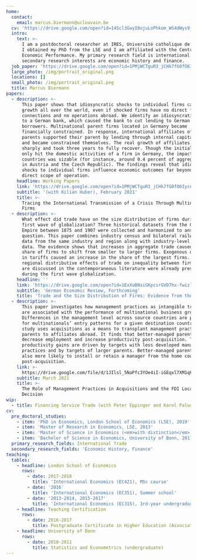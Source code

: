 ```yaml
---
home:
  contact:
    email: marcus.biermann@uclouvain.be
  cv: 'https://drive.google.com/open?id=14Scl3GwyI0ojuLoPhkom_WS4dWys9jGE'
  intro:
    text: >-
      I am a postdoctoral researcher at IRES, Université catholique de Louvain.
      I obtained my PhD from the LSE and I am affiliated with the Centre for
      Economic Performance. My primary research field is international trade. My
      secondary research interests are economic history and finance.
  job_paper: 'https://drive.google.com/open?id=1PMjWCTguR3_jCHk7fG0fO6IycnLCv9fc'
  large_photo: /img/portrait_original.png
  locations: []
  small_photo: /img/portrait_original.png
  title: Marcus Biermann
papers:
  - description: >-
      This paper shows that idiosyncratic shocks to individual firms can affect
      growth all over the world, even if shocked firms have no direct foreign
      connections and no operations abroad. We identify an idiosyncratic shock
      to a German bank, which caused the bank to cut lending to German
      borrowers. Multinational parent firms located in Germany became
      financially constrained. In response, international affiliates of affected
      parents supported their parent by lending through internal capital markets
      and became constrained themselves. The real growth of affiliates fell
      sharply and took three years to fully recover. Though the initial shock
      only hit the domestic activities of a firm in Germany, the impact in other
      countries was sizable (for instance, around 0.4 percent of aggregate sales
      in Austria and the Czech Republic). The findings reveal that idiosyncratic
      shocks to individual firms influence economic outcomes far beyond firms’
      direct scope of operation.
    headline: Working Papers
    link: 'https://drive.google.com/open?id=1PMjWCTguR3_jCHk7fG0fO6IycnLCv9fc'
    subtitle: '(with Kilian Huber), February 2021'
    title: >-
      Tracing the International Transmission of a Crisis Through Multinational
      Firms
  - description: >-
      What effect did trade have on the size distribution of firms during the
      first wave of globalization? Three historical datasets from the German
      Empire between 1875 and 1907 were collected and harmonized to answer this
      question. This paper combines industry census and bilateral railway trade
      data from the same industry and region along with industry-level tariff
      data. The evidence shows that increases in aggregate trade caused the
      share of firms to shift from smaller to larger firms. Exogenous decreases
      in tariffs caused an increase in the share of the largest firms. The
      regional distributive effects of trade on inequality between firms that
      are discussed in the contemporaneous literature were already present
      during the first wave globalization.
    headline: ''
    link: 'https://drive.google.com/open?id=1ExXuBNsiGKpcsrGVD7hx-fwizl5VKYHw'
    subtitle: 'German Economic Review, Forthcoming'
    title: 'Trade and the Size Distribution of Firms: Evidence from the German Empire '
  - description: >-
      This paper investigates how management practices as intangible transfers
      are associated with the performance of multinational business groups.
      Differences in the management level across source countries are predictive
      for multinationals’ entry patterns for a given destination country. This
      study uses acquisitions as a means to transplant management practices from
      parents to affiliates abroad. It finds that better-managed parents
      decrease employment and increase productivity post-acquisition. The
      productivity gains are driven by targets with less developed management
      practices and by targets of larger parents. Better-managed parents are
      also more likely to install or retain a manager from the home country
      post-acquisition.
    link: >-
      https://drive.google.com/file/d/1JIlsl_5NaPfc3YOe4iI-iGEqxl7XM1qF/view?usp=sharing
    subtitle: March 2021
    title: >-
      The Role of Management Practices in Acquisitions and the FDI Location
      Decision
wip:
  - title: Financing Service Trade (with Peter Eppinger and Karol Paludkiewicz)
cv:
  pre_doctoral_studies:
    - item: 'PhD in Economics, London School of Economics (LSE), 2019'
    - item: 'Master of Research in Economics, LSE, 2013'
    - item: 'Master of Science in Economics (<em>with distinction</em>), LSE, 2012'
    - item: 'Bachelor of Science in Economics, University of Bonn, 2011'
  primary_research_fields: International Trade
  secondary_research_fields: 'Economic History, Finance'
teaching:
  tables:
    - headline: London School of Economics
      rows:
        - date: 2017-2018
          title: 'International Economics (EC421), MSc course'
        - date: '2016'
          title: 'International Economics (EC351), Summer school'
        - date: '2013-2014, 2015-2017'
          title: 'International Economics (EC315), 3rd-year undergraduate level'
    - headline: Teaching Certification
      rows:
        - date: 2016-2017
          title: Postgraduate Certificate in Higher Education (Associate Level)
    - headline: University of Bonn
      rows:
        - date: 2010-2011
          title: Statistics and Econometrics (undergraduate)
---
```


